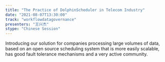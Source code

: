 ```yaml
---
title: "The Practice of DolphinScheduler in Telecom Industry"
date: "2021-08-07T13:30:00" 
track: "workflowdatagovernance"
presenters: "王兴杰"
stype: "Chinese Session"
---
```

Introducing our solution for companies processing large volumes of data, based on an open source scheduling system that is more easily scalable, has good fault tolerance mechanisms and a very active community.